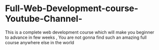 # Full-Web-Development-course-Youtube-Channel-
This is a complete web development course which will make you beginner to advance in few weeks , You are not gonna find such an amazing full course anywhere else in the world
